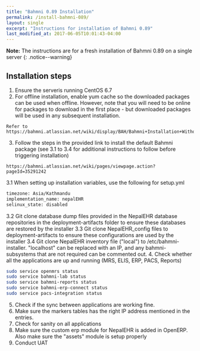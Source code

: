 ```yaml
---
title: "Bahmni 0.89 Installation"
permalink: /install-bahmni-089/
layout: single
excerpt: "Instructions for installation of Bahmni 0.89"
last_modified_at: 2017-06-05T10:01:43-04:00
---
```


**Note:** The instructions are for a fresh installation of Bahmni 0.89 on a single server
{: .notice--warning}

## Installation steps
1. Ensure the serveris  running CentOS 6.7
2. For offline installation, enable yum cache so the downloaded packages can be used when offline. However, note that you will need to be online for packages to download in the first place - but downloaded packages will be used in any subsequent installation.
```
Refer to https://bahmni.atlassian.net/wiki/display/BAH/Bahmni+Installation+Without+Internet)
```
3. Follow the steps in the provided link to install the default Bahmni package (see 3.1 to 3.4 for additional instructions to follow before triggering installation)
```
https://bahmni.atlassian.net/wiki/pages/viewpage.action?pageId=35291242
```
3.1 When setting up installation variables, use the following for setup.yml
```bash
timezone: Asia/Kathmandu
implementation_name: nepalEHR
selinux_state: disabled
```
3.2 Git clone database dump files provided in the NepalEHR database repositories in the deployment-artifacts folder to ensure these databases are restored by the installer
3.3 Git clone NepalEHR_config files to deployment-artifacts to ensure these configurations are used by the installer
3.4 Git clone NepalEHR inventory file ("local") to /etc/bahmni-installer. "localhost" can be replaced with an IP, and any bahmni-subsystems that are not required can be commented out.
4. Check whether all the applications are up and running (MRS, ELIS, ERP, PACS, Reports)
```bash
sudo service openmrs status
sudo service bahmni-lab status
sudo service bahmni-reports status
sudo service bahmni-erp-connect status
sudo service pacs-integration status
```
5. Check if the sync between applications are working fine.
6. Make sure the markers tables has the right IP address mentioned in the entries.
7. Check for sanity on all applications
8. Make sure the custom erp module for NepalEHR is added in OpenERP. Also make sure the "assets" module is setup properly
9. Conduct UAT